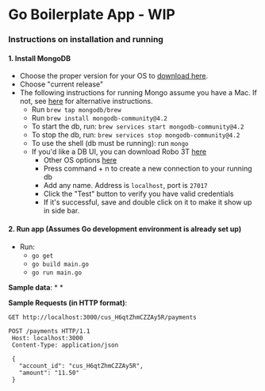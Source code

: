 # Go Boilerplate App - WIP

### Instructions on installation and running

#### 1. Install MongoDB
* Choose the proper version for your OS to [download here](https://www.mongodb.com/download-center/community). 
* Choose "current release"
* The following instructions for running Mongo assume you have a Mac. 
If not, see [here](https://docs.mongodb.com/manual/administration/install-community/) for alternative
instructions.
    * Run `brew tap mongodb/brew`
    * Run `brew install mongodb-community@4.2`
    * To start the db, run: `brew services start mongodb-community@4.2`
    * To stop the db, run: `brew services stop mongodb-community@4.2`
    * To use the shell (db must be running): run `mongo`
    * If you'd like a DB UI, you can download Robo 3T [here](https://download-test.robomongo.org/mac/robo3t-1.3.1-darwin-x86_64-7419c40.dmg)
        * Other OS options [here](https://robomongo.org/download)
        * Press command + n to create a new connection to your running db
        * Add any name. Address is `localhost`, port is `27017`
        * Click the "Test" button to verify you have valid credentials
        * If it's successful, save and double click on it to make it show up
        in side bar. 
        


#### 2. Run app (Assumes Go development environment is already set up)
* Run:
    * `go get`
    * `go build main.go`
    * `go run main.go`

**Sample data**:
* 
* 

**Sample Requests (in HTTP format)**:
```
GET http://localhost:3000/cus_H6qtZhmCZZAy5R/payments

POST /payments HTTP/1.1
 Host: localhost:3000
 Content-Type: application/json
 
 {
   "account_id": "cus_H6qtZhmCZZAy5R",
   "amount": "11.50"
 }
```

